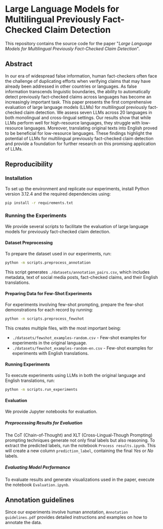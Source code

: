 # Large Language Models for Multilingual Previously Fact-Checked Claim Detection

This repository contains the source code for the paper "_Large Language Models for Multilingual Previously Fact-Checked Claim Detection_".

## Abstract

In our era of widespread false information, human fact-checkers often face the challenge of duplicating efforts when verifying claims that may have already been addressed in other countries or languages. As false information transcends linguistic boundaries, the ability to automatically detect previously fact-checked claims across languages has become an increasingly important task. This paper presents the first comprehensive evaluation of large language models (LLMs) for _multilingual_ previously fact-checked claim detection. We assess seven LLMs across 20 languages in both monolingual and cross-lingual settings. Our results show that while LLMs perform well for high-resource languages, they struggle with low-resource languages. Moreover, translating original texts into English proved to be beneficial for low-resource languages. These findings highlight the potential of LLMs for multilingual previously fact-checked claim detection and provide a foundation for further research on this promising application of LLMs.

## Reproducibility

### Installation

To set up the environment and replicate our experiments, install Python version 3.12.4 and the required dependencies using:

```bash
pip install -r requirements.txt
```

### Running the Experiments

We provide several scripts to facilitate the evaluation of large language models for previously fact-checked claim detection.

#### Dataset Preprocessing

To prepare the dataset used in our experiments, run:

```bash
python -m scripts.preprocess_annotation
```

This script generates `./datasets/annotation_pairs.csv`, which includes metadata, text of social media posts, fact-checked claims, and their English translations.

#### Preparing Data for Few-Shot Experiments

For experiments involving few-shot prompting, prepare the few-shot demonstrations for each record by running:

```bash
python -m scripts.preprocess_fewshot
```

This creates multiple files, with the most important being:

- `./datasets/fewshot_examples-random.csv` -  Few-shot examples for experiments in the original language.
- `./datasets/fewshot_examples-random-en.csv` - Few-shot examples for experiments with English translations.


#### Running Experiments

To execute experiments using LLMs in both the original language and English translations, run:

```bash
python -m scripts.run_experiments
```

#### Evaluation

We provide Jupyter notebooks for evaluation.

##### Preprocessing Results for Evaluation

The CoT (Chain-of-Thought) and XLT (Cross-Lingual-Though Prompting) prompting techniques generate not only final labels but also reasoning. To extract the predicted labels, run the notebook `Process results.ipynb`. This will create a new column `prediction_label`, containing the final _Yes_ or _No_ labels.

##### Evaluating Model Performance

To evaluate results and generate visualizations used in the paper, execute the notebook `Evaluation.ipynb`.

## Annotation guidelines

Since our experiments involve human annotation, `Annotation guidelines.pdf` provides detailed instructions and examples on how to annotate the data.
